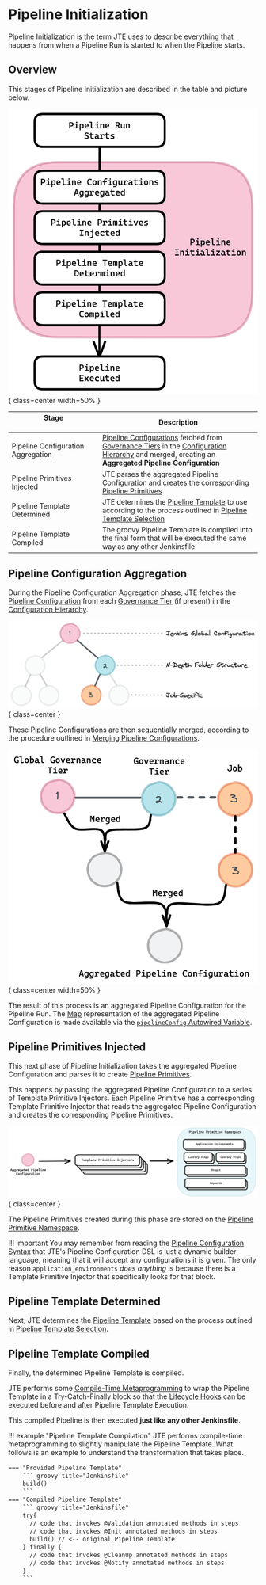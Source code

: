 # Pipeline Initialization

Pipeline Initialization is the term JTE uses to describe everything that happens from when a Pipeline Run is started to when the Pipeline starts.

## Overview

This stages of Pipeline Initialization are described in the table and picture below.

![Placeholder](../advanced/pipeline-initialization-overview.png){ class=center width=50% }

| Stage   <img width=375/>           | Description                                                                                                                                                                           |
|------------------------------------|---------------------------------------------------------------------------------------------------------------------------------------------------------------------------------------|
| Pipeline Configuration Aggregation | [Pipeline Configurations][config] fetched from [Governance Tiers][gov-tier] in the [Configuration Hierarchy][hierarchy] and merged, creating an **Aggregated Pipeline Configuration** |
| Pipeline Primitives Injected       | JTE parses the aggregated Pipeline Configuration and creates the corresponding [Pipeline Primitives][primitives]                                                                      |
| Pipeline Template Determined       | JTE determines the [Pipeline Template][template] to use according to the process outlined in [Pipeline Template Selection][template-selection]                                        |
| Pipeline Template Compiled         | The groovy Pipeline Template is compiled into the final form that will be executed the same way as any other Jenkinsfile                                                              |

## Pipeline Configuration Aggregation

During the Pipeline Configuration Aggregation phase, JTE fetches the [Pipeline Configuration][config] from each [Governance Tier][gov-tier] (if present) in the [Configuration Hierarchy][hierarchy].

![Placeholder](../advanced/config-hierarchy-initialization.png){ class=center }

These Pipeline Configurations are then sequentially merged, according to the procedure outlined in [Merging Pipeline Configurations](../pipeline-configuration/merging-configs.md).

![Placeholder](../advanced/config-hierarchy-merging.png){ class=center width=50% }

The result of this process is an aggregated Pipeline Configuration for the Pipeline Run.
The [Map][map] representation of the aggregated Pipeline Configuration is made available via the [`pipelineConfig` Autowired Variable][pipelineConfig].

## Pipeline Primitives Injected

This next phase of Pipeline Initialization takes the aggregated Pipeline Configuration and parses it to create [Pipeline Primitives][primitives].

This happens by passing the aggregated Pipeline Configuration to a series of Template Primitive Injectors.
Each Pipeline Primitive has a corresponding Template Primitive Injector that reads the aggregated Pipeline Configuration and creates the corresponding Pipeline Primitives.

![Placeholder](../advanced/injectors.png){ class=center }

The Pipeline Primitives created during this phase are stored on the [Pipeline Primitive Namespace][primitive-namespace].

!!! important
    You may remember from reading the [Pipeline Configuration Syntax][config-syntax] that JTE's Pipeline Configuration DSL is just a dynamic builder language, meaning that it will accept any configurations it is given.
    The only reason `application_environments` *does anything* is because there is a Template Primitive Injector that specifically looks for that block.

## Pipeline Template Determined

Next, JTE determines the [Pipeline Template][template] based on the process outlined in [Pipeline Template Selection][template-selection].

## Pipeline Template Compiled

Finally, the determined Pipeline Template is compiled.

JTE performs some [Compile-Time Metaprogramming][compile-time-mp] to wrap the Pipeline Template in a Try-Catch-Finally block so that the [Lifecycle Hooks][hooks] can be executed before and after Pipeline Template Execution.

This compiled Pipeline is then executed **just like any other Jenkinsfile**.

!!! example "Pipeline Template Compilation"
    JTE performs compile-time metaprogramming to slightly manipulate the Pipeline Template.
    What follows is an example to understand the transformation that takes place.

    === "Provided Pipeline Template"
        ``` groovy title="Jenkinsfile"
        build()
        ```
    === "Compiled Pipeline Template"
        ``` groovy title="Jenkinsfile"
        try{
          // code that invokes @Validation annotated methods in steps
          // code that invokes @Init annotated methods in steps 
          build() // <-- original Pipeline Template
        } finally {
          // code that invokes @CleanUp annotated methods in steps
          // code that invokes @Notify annotated methods in steps
        }
        ```

[config]: ../pipeline-configuration/index.md
[gov-tier]: ../pipeline-governance/governance-tier.md
[hierarchy]: ../pipeline-governance/configuration-hierarchy.md
[primitives]: ../pipeline-primitives/index.md
[template]: ../pipeline-templates/index.md
[template-selection]: ../pipeline-governance/pipeline-template-selection.md
[map]: https://docs.groovy-lang.org/latest/html/groovy-jdk/java/util/Map.html
[pipelineConfig]: ../../../reference/autowired-variables/#pipelineconfig
[config-syntax]: ../pipeline-configuration/configuration-dsl.md
[primitive-namespace]: ../pipeline-primitives/primitive-namespace.md
[compile-time-mp]: http://groovy-lang.org/metaprogramming.html#_compile_time_metaprogramming
[hooks]: ../library-development/lifecycle-hooks.md
